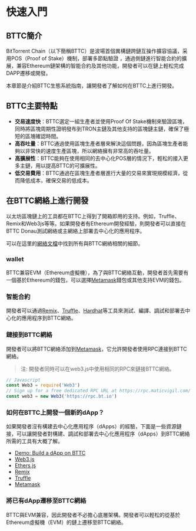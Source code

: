 # 快速入門
## BTTC簡介
BitTorrent Chain（以下簡稱BTTC）是波場首個異構鏈跨鏈互操作擴容協議，采用POS（Proof of Stake）機制，部署多節點驗證 ，通過側鏈進行智能合約的擴展，兼容Ethereum鏈架構的智能合約及其他功能，開發者可以在鏈上輕松完成DAPP遷移或開發。

本章節是介紹BTTC生態系統指南，讓開發者了解如何在BTTC上進行開發。
## BTTC主要特點
* **交易速度快**：BTTC選定一組生產者並使用Proof Of Stake機制來驗證區塊，同時將區塊周期性證明發布到TRON主鏈及其他支持的區塊鏈主鏈，確保了極短的區塊確認時間。
* **高吞吐量**：BTTC通過使用區塊生產者層來解決這個問題，因為區塊生產者能夠以非常快的速度生產區塊，所以網絡擁有非常高的吞吐量。
* **高擴展性**：BTTC能夠在使用相同的去中心化POS層的情況下，輕松的接入更多主鏈，用以提高BTTC的可擴展性。
* **低交易費用**：BTTC通過在區塊生產者層進行大量的交易來實現規模經濟，從而降低成本，確保交易的低成本。
## 在BTTC網絡上進行開發
以太坊區塊鏈上的工具都在BTTC上得到了開箱即用的支持。例如，Truffle、Remix和Web3js等等。如果開發者有Ethereum開發經驗，則開發者可以直接在BTTC Donau測試網絡或主網絡上部署去中心化的應用程序。

可以在這里的[網絡文檔](https://)中找到所有與BTTC網絡相關的細節。
### wallet
BTTC兼容EVM（Ethereum虛擬機），為了與BTTC網絡互動，開發者首先需要有一個基於Ethereum的錢包，可以選擇[Metamask](https://docs.polygon.technology/docs/develop/metamask/overview)錢包或其他支持EVM的錢包。
### 智能合約
開發者可以通過[Remix](https://docs.polygon.technology/docs/develop/remix)、[Truffle](https://docs.polygon.technology/docs/develop/truffle)、[Hardhat](https://docs.polygon.technology/docs/develop/hardhat)等工具來測試、編譯、調試和部署去中心化的應用程序到BTTC網絡。
### 鏈接到BTTC網絡
開發者可以將BTTC網絡添加到[Metamask](https://docs.polygon.technology/docs/develop/metamask/overview)，它允許開發者使用RPC連接到BTTC網絡。
> 注:
> 開發者同時可以在web3.js中使用相同的RPC來鏈接BTTC網絡。

```js
// Javascript
const Web3 = require('Web3')
// Sign up for a free dedicated RPC URL at https://rpc.maticvigil.com/ or other hosted node providers.
const web3 = new Web3('https://rpc.bt.io')
```

### 如何在BTTC上開發一個新的dApp？
如果開發者沒有構建去中心化應用程序（dApps）的經驗，下面是一些資源鏈接，可以讓開發者對構建、調試和部署去中心化應用程序（dApps）到BTTC網絡所需的工具有大概了解。
* [Demo: Build a dApp on BTTC](https://)
* [Web3.js](https://www.dappuniversity.com/articles/web3-js-intro)
* [Ethers.js](https://docs.ethers.io/v5/)
* [Remix](https://docs.polygon.technology/docs/develop/remix/)
* [Truffle](https://docs.polygon.technology/docs/develop/truffle)
* [Metamask](https://docs.polygon.technology/docs/develop/metamask/overview)
### 將已有dApp遷移至BTTC網絡
BTTC與EVM兼容，因此開發者不必擔心底層架構。開發者可以輕松的從基於Ethereum虛擬機（EVM）的鏈上遷移至BTTC網絡。